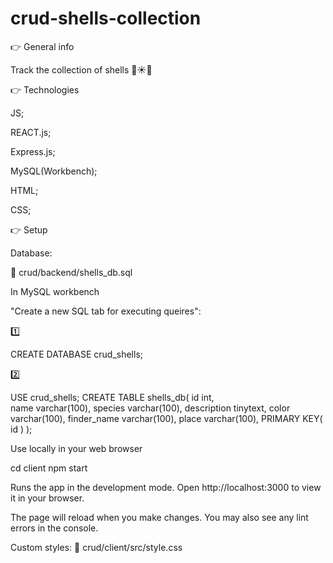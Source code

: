 # crud-shells-collection

👉 General info

Track the collection of shells 🐚☀️🌊

👉 Technologies

JS;

REACT.js;

Express.js;

MySQL(Workbench);

HTML;

CSS;

👉 Setup

Database:

📁 crud/backend/shells_db.sql

In MySQL workbench 

"Create a new SQL tab for executing queires": 

1️⃣ 

CREATE DATABASE crud_shells;

2️⃣ 

USE  crud_shells;
CREATE TABLE shells_db(
id int,   
name varchar(100), 
species varchar(100), 
description tinytext, 
color varchar(100), 
finder_name varchar(100), 
place varchar(100),
PRIMARY KEY( id )
);

Use locally in your web browser

cd client
npm start

Runs the app in the development mode.
Open http://localhost:3000 to view it in your browser.

The page will reload when you make changes.
You may also see any lint errors in the console.

Custom styles:
📁 crud/client/src/style.css

